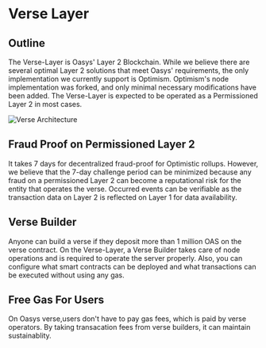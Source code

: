 ---
---

# Verse Layer

## Outline
The Verse-Layer is Oasys' Layer 2 Blockchain. While we believe there are several optimal Layer 2 solutions that meet Oasys' requirements, the only implementation we currently support is Optimism. Optimism's node implementation was forked, and only minimal necessary modifications have been added. The Verse-Layer is expected to be operated as a Permissioned Layer 2 in most cases.

![Verse Architecture](/img/docs/tech/verse/versearchitecture.png)

## Fraud Proof on Permissioned Layer 2
It takes 7 days for decentralized fraud-proof for Optimistic rollups. However, we believe that the 7-day challenge period can be minimized because any fraud on a permissioned Layer 2 can become a reputational risk for the entity that operates the verse. Occurred events can be verifiable as the transaction data on Layer 2 is reflected on Layer 1 for data availability.

## Verse Builder
Anyone can build a verse if they deposit more than 1 million OAS on the verse contract. On the Verse-Layer, a Verse Builder takes care of node operations and is required to operate the server properly. Also, you can configure what smart contracts can be deployed and what transactions can be executed without using any gas.

## Free Gas For Users
On Oasys verse,users don't have to pay gas fees, which is paid by verse operators. 
By taking transacation fees from verse builders, it can maintain sustainablity.
